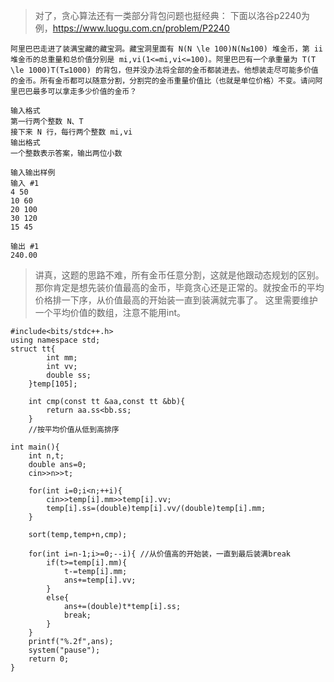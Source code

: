 >对了，贪心算法还有一类部分背包问题也挺经典：
下面以洛谷p2240为例，https://www.luogu.com.cn/problem/P2240

```
阿里巴巴走进了装满宝藏的藏宝洞。藏宝洞里面有 N(N \le 100)N(N≤100) 堆金币，第 ii 堆金币的总重量和总价值分别是 mi,vi(1<=mi,vi<=100)。阿里巴巴有一个承重量为 T(T \le 1000)T(T≤1000) 的背包，但并没办法将全部的金币都装进去。他想装走尽可能多价值的金币。所有金币都可以随意分割，分割完的金币重量价值比（也就是单位价格）不变。请问阿里巴巴最多可以拿走多少价值的金币？

输入格式
第一行两个整数 N、T
接下来 N 行，每行两个整数 mi,vi
输出格式
一个整数表示答案，输出两位小数

输入输出样例
输入 #1
4 50
10 60
20 100
30 120
15 45

输出 #1
240.00

```

>讲真，这题的思路不难，所有金币任意分割，这就是他跟动态规划的区别。那你肯定是想先装价值最高的金币，毕竟贪心还是正常的。就按金币的平均价格排一下序，从价值最高的开始装一直到装满就完事了。
这里需要维护一个平均价值的数组，注意不能用int。

```
#include<bits/stdc++.h>
using namespace std;
struct tt{
        int mm;
        int vv;
        double ss;
    }temp[105];

    int cmp(const tt &aa,const tt &bb){
        return aa.ss<bb.ss;
    } 
    //按平均价值从低到高排序

int main(){
    int n,t;
    double ans=0;
    cin>>n>>t;
    
    for(int i=0;i<n;++i){
        cin>>temp[i].mm>>temp[i].vv;
        temp[i].ss=(double)temp[i].vv/(double)temp[i].mm;
    }

    sort(temp,temp+n,cmp);

    for(int i=n-1;i>=0;--i){ //从价值高的开始装，一直到最后装满break
        if(t>=temp[i].mm){
            t-=temp[i].mm;
            ans+=temp[i].vv;
        }
        else{
            ans+=(double)t*temp[i].ss;
            break;
        }
    }
    printf("%.2f",ans);
    system("pause");
    return 0;
}
```